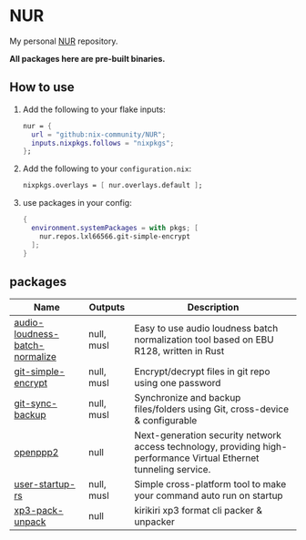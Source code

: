 # NUR

My personal [NUR](https://github.com/nix-community/NUR) repository.

**All packages here are pre-built binaries.**

## How to use

1. Add the following to your flake inputs:
   ```nix
   nur = {
     url = "github:nix-community/NUR";
     inputs.nixpkgs.follows = "nixpkgs";
   };
   ```
2. Add the following to your `configuration.nix`:
   ```nix
   nixpkgs.overlays = [ nur.overlays.default ];
   ```
3. use packages in your config:
   ```nix
   {
     environment.systemPackages = with pkgs; [
       nur.repos.lxl66566.git-simple-encrypt
     ];
   }
   ```

## packages

<!-- prettier-ignore -->
| Name | Outputs | Description |
| --- | --- | --- |
| [audio-loudness-batch-normalize](https://github.com/lxl66566/audio-loudness-batch-normalize) | null, musl | Easy to use audio loudness batch normalization tool based on EBU R128, written in Rust |
| [git-simple-encrypt](https://github.com/lxl66566/git-simple-encrypt) | null, musl | Encrypt/decrypt files in git repo using one password |
| [git-sync-backup](https://github.com/lxl66566/git-sync-backup) | null, musl | Synchronize and backup files/folders using Git, cross-device & configurable |
| [openppp2](https://github.com/liulilittle/openppp2) | null | Next-generation security network access technology, providing high-performance Virtual Ethernet tunneling service. |
| [user-startup-rs](https://github.com/lxl66566/user-startup-rs) | null, musl | Simple cross-platform tool to make your command auto run on startup |
| [xp3-pack-unpack](https://github.com/lxl66566/xp3-pack-unpack) | null | kirikiri xp3 format cli packer & unpacker |
